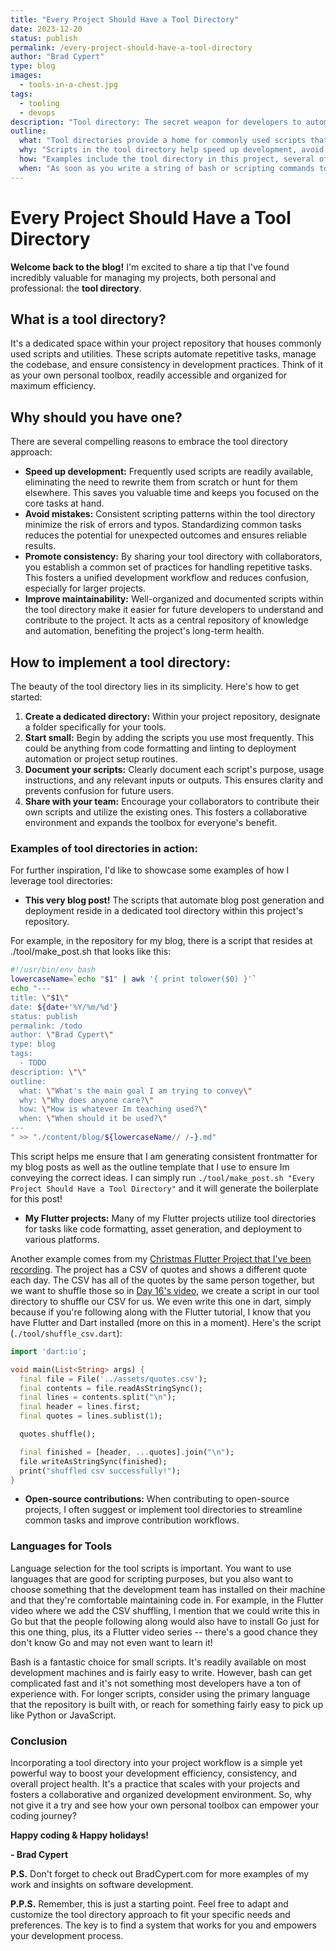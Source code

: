 ```yaml
---
title: "Every Project Should Have a Tool Directory"
date: 2023-12-20
status: publish
permalink: /every-project-should-have-a-tool-directory
author: "Brad Cypert"
type: blog
images:
  - tools-in-a-chest.jpg
tags:
  - tooling
  - devops
description: "Tool directory: The secret weapon for developers to automate tasks, maintain code, & boost productivity."
outline:
  what: "Tool directories provide a home for commonly used scripts that help manage the repository, it's code or other items belonging to the codebase. They help ensure that developers use consistent scripting and patterns for doing common tasks."
  why: "Scripts in the tool directory help speed up development, avoid mistakes, and create consistency."
  how: "Examples include the tool directory in this project, several of my flutter projects and more. I'll add those examples to this post."
  when: "As soon as you write a string of bash or scripting commands to do something to a repository. IE: Almost every repo."
---
```

# Every Project Should Have a Tool Directory

**Welcome back to the blog!** I'm excited to share a tip that I've found incredibly valuable for managing my projects, both personal and professional: the **tool directory**.

## What is a tool directory?

It's a dedicated space within your project repository that houses commonly used scripts and utilities. These scripts automate repetitive tasks, manage the codebase, and ensure consistency in development practices. Think of it as your own personal toolbox, readily accessible and organized for maximum efficiency.

## Why should you have one?

There are several compelling reasons to embrace the tool directory approach:

* **Speed up development:** Frequently used scripts are readily available, eliminating the need to rewrite them from scratch or hunt for them elsewhere. This saves you valuable time and keeps you focused on the core tasks at hand.
* **Avoid mistakes:** Consistent scripting patterns within the tool directory minimize the risk of errors and typos. Standardizing common tasks reduces the potential for unexpected outcomes and ensures reliable results.
* **Promote consistency:** By sharing your tool directory with collaborators, you establish a common set of practices for handling repetitive tasks. This fosters a unified development workflow and reduces confusion, especially for larger projects.
* **Improve maintainability:** Well-organized and documented scripts within the tool directory make it easier for future developers to understand and contribute to the project. It acts as a central repository of knowledge and automation, benefiting the project's long-term health.

## How to implement a tool directory:

The beauty of the tool directory lies in its simplicity. Here's how to get started:

1. **Create a dedicated directory:** Within your project repository, designate a folder specifically for your tools. 
2. **Start small:** Begin by adding the scripts you use most frequently. This could be anything from code formatting and linting to deployment automation or project setup routines.
3. **Document your scripts:** Clearly document each script's purpose, usage instructions, and any relevant inputs or outputs. This ensures clarity and prevents confusion for future users.
4. **Share with your team:** Encourage your collaborators to contribute their own scripts and utilize the existing ones. This fosters a collaborative environment and expands the toolbox for everyone's benefit.

### Examples of tool directories in action:

For further inspiration, I'd like to showcase some examples of how I leverage tool directories:

* **This very blog post!** The scripts that automate blog post generation and deployment reside in a dedicated tool directory within this project's repository.

For example, in the repository for my blog, there is a script that resides at ./tool/make_post.sh that looks like this:

```bash
#!/usr/bin/env bash
lowercaseName=`echo "$1" | awk '{ print tolower($0) }'`
echo "---
title: \"$1\"
date: ${date+'%Y/%m/%d'}
status: publish
permalink: /todo
author: \"Brad Cypert\"
type: blog
tags:
  - TODO
description: \"\"
outline:
  what: \"What's the main goal I am trying to convey\"
  why: \"Why does anyone care?\"
  how: \"How is whatever Im teaching used?\"
  when: \"When should it be used?\"
---
" >> "./content/blog/${lowercaseName// /-}.md"
```

This script helps me ensure that I am generating consistent frontmatter for my blog posts as well as the outline template that I use to ensure Im conveying the correct ideas. I can simply run `./tool/make_post.sh "Every Project Should Have a Tool Directory"` and it will generate the boilerplate for this post!

* **My Flutter projects:** Many of my Flutter projects utilize tool directories for tasks like code formatting, asset generation, and deployment to various platforms.

Another example comes from my [Christmas Flutter Project that I've been recording](https://www.youtube.com/playlist?list=PLYA3HD4nElQl7oWjIbG8OlGTnW0VRhYU1). The project has a CSV of quotes and shows a different quote each day. The CSV has all of the quotes by the same person together, but we want to shuffle those so in [Day 16's video](https://www.youtube.com/watch?v=T5_AkEemO-0&list=PLYA3HD4nElQl7oWjIbG8OlGTnW0VRhYU1&index=16), we create a script in our tool directory to shuffle our CSV for us. We even write this one in dart, simply because if you're following along with the Flutter tutorial, I know that you have Flutter and Dart installed (more on this in a moment). Here's the script (`./tool/shuffle_csv.dart`):

```dart
import 'dart:io';

void main(List<String> args) {
  final file = File('../assets/quotes.csv');
  final contents = file.readAsStringSync();
  final lines = contents.split("\n");
  final header = lines.first;
  final quotes = lines.sublist(1);

  quotes.shuffle();

  final finished = [header, ...quotes].join("\n");
  file.writeAsStringSync(finished);
  print("shuffled csv successfully!");
}

```

* **Open-source contributions:** When contributing to open-source projects, I often suggest or implement tool directories to streamline common tasks and improve contribution workflows.

### Languages for Tools

Language selection for the tool scripts is important. You want to use languages that are good for scripting purposes, but you also want to choose something that the development team has installed on their machine and that they're comfortable maintaining code in. For example, in the Flutter video where we add the CSV shuffling, I mention that we could write this in Go but that the people following along would also have to install Go just for this one thing, plus, its a Flutter video series -- there's a good chance they don't know Go and may not even want to learn it!

Bash is a fantastic choice for small scripts. It's readily available on most development machines and is fairly easy to write. However, bash can get complicated fast and it's not something most developers have a ton of experience with. For longer scripts, consider using the primary language that the repository is built with, or reach for something fairly easy to pick up like Python or JavaScript.

### Conclusion

Incorporating a tool directory into your project workflow is a simple yet powerful way to boost your development efficiency, consistency, and overall project health. It's a practice that scales with your projects and fosters a collaborative and organized development environment. So, why not give it a try and see how your own personal toolbox can empower your coding journey?

**Happy coding & Happy holidays!**

**- Brad Cypert**

**P.S.** Don't forget to check out BradCypert.com for more examples of my work and insights on software development.

**P.P.S.** Remember, this is just a starting point. Feel free to adapt and customize the tool directory approach to fit your specific needs and preferences. The key is to find a system that works for you and empowers your development process.



